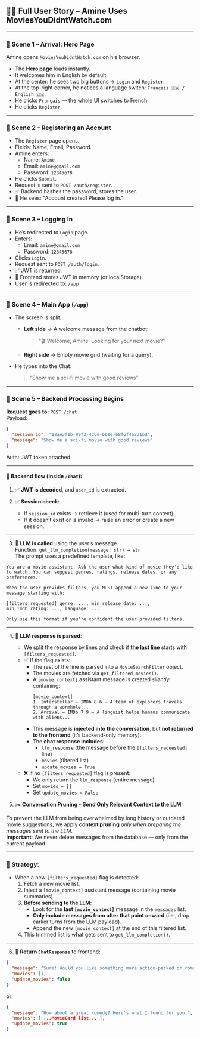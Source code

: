 ## 🧑‍💻 Full User Story – Amine Uses MoviesYouDidntWatch.com

---

### 🧩 Scene 1 – Arrival: Hero Page

Amine opens `MoviesYouDidntWatch.com` on his browser.

- The **Hero page** loads instantly.
- It welcomes him in English by default.
- At the center: he sees two big buttons → `Login` and `Register`.
- At the top-right corner, he notices a language switch: `Français 🇫🇷 / English 🇬🇧`.
- He clicks `Français` — the whole UI switches to French.
- He clicks `Register`.

---

### 🧩 Scene 2 – Registering an Account

- The `Register` page opens.
- Fields: Name, Email, Password.
- Amine enters:
  - Name: `Amine`
  - Email: `amine@gmail.com`
  - Password: `12345678`
- He clicks `Submit`.
- Request is sent to `POST /auth/register`.
- ✅ Backend hashes the password, stores the user.
- 🎉 He sees: "Account created! Please log in."

---

### 🧩 Scene 3 – Logging In

- He’s redirected to `Login` page.
- Enters:
  - Email: `amine@gmail.com`
  - Password: `12345678`
- Clicks `Login`.
- Request sent to `POST /auth/login`.
- ✅ JWT is returned.
- 🧠 Frontend stores JWT in memory (or localStorage).
- User is redirected to: `/app`

---

### 🧩 Scene 4 – Main App (`/app`)

- The screen is split:
  - **Left side** → A welcome message from the chatbot:
    > "🎬 Welcome, Amine! Looking for your next movie?"
  - **Right side** → Empty movie grid (waiting for a query).

- He types into the Chat:
  > “Show me a sci-fi movie with good reviews”

---

### 🧩 Scene 5 – Backend Processing Begins

**Request goes to:** `POST /chat`  
Payload:
```json
{
  "session_id": "12ae3f1b-89f2-4c6e-bb1e-b8f6f4a231bd",
  "message": "Show me a sci-fi movie with good reviews"
}
```
Auth: JWT token attached

---



#### 🔧 Backend flow (inside `/chat`):

1. ✅ **JWT is decoded**, and `user_id` is extracted.

2. ✅ **Session check**:
   - If `session_id` exists → retrieve it (used for multi-turn context).
   - If it doesn’t exist or is invalid → raise an error or create a new session.

---

3. 🧠 **LLM is called** using the user’s message.  
Function: `get_llm_completion(message: str) → str`  
The prompt uses a predefined template, like:

```
You are a movie assistant. Ask the user what kind of movie they'd like to watch. You can suggest genres, ratings, release dates, or any preferences.

When the user provides filters, you MUST append a new line to your message starting with:

[filters_requested] genre: ..., min_release_date: ..., min_imdb_rating: ..., language: ...

Only use this format if you're confident the user provided filters.
```

---
4. 🧾 **LLM response is parsed**:
   - We split the response by lines and check if **the last line** starts with `[filters_requested]`.
   - ✅ If the flag exists:
     - The rest of the line is parsed into a `MovieSearchFilter` object.
     - The movies are fetched via `get_filtered_movies()`.
     - A `[movie_context]` assistant message is created *silently*, containing:
       ```
       [movie_context]
       1. Interstellar – IMDb 8.6 – A team of explorers travels through a wormhole...
       2. Arrival – IMDb 7.9 – A linguist helps humans communicate with aliens...
       ```
     - This message is **injected into the conversation**, but **not returned to the frontend** (it’s backend-only memory).
     - The **chat response includes**:
       - `llm_response` (the message before the `[filters_requested]` line)
       - `movies` (filtered list)
       - `update_movies = True`
   - ❌ If no `[filters_requested]` flag is present:
     - We only return the `llm_response` (entire message)
     - Set `movies = []`
     - Set `update_movies = False`



5. ✂️ **Conversation Pruning – Send Only Relevant Context to the LLM**

To prevent the LLM from being overwhelmed by long history or outdated movie suggestions, we apply **context pruning** *only when preparing the messages sent to the LLM*.  
**Important**: We never delete messages from the database — only from the current payload.

---

### 🧠 Strategy:

- When a new `[filters_requested]` flag is detected:
  1. Fetch a new movie list.
  2. Inject a `[movie_context]` assistant message (containing movie summaries).
  3. **Before sending to the LLM**:
     - Look for the **last `[movie_context]`** message in the `messages` list.
     - **Only include messages from after that point onward** (i.e., drop earlier turns from the LLM payload).
     - Append the new `[movie_context]` at the end of this filtered list.
  4. This trimmed list is what gets sent to `get_llm_completion()`.

---

6. 🔁 **Return `ChatResponse`** to frontend:
```json
{
  "message": "Sure! Would you like something more action-packed or romantic?",
  "movies": [],
  "update_movies": false
}
```
or:
```json
{
  "message": "How about a great comedy? Here's what I found for you:",
  "movies": [ ...MovieCard list... ],
  "update_movies": true
}
```